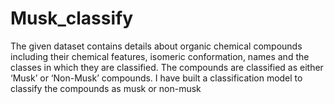 # Musk_classify

The given dataset contains details about organic chemical compounds including their chemical features, isomeric conformation, names and the classes in which they are classified. The compounds are classified as either ‘Musk’ or ‘Non-Musk’ compounds. I have built a classification model to classify the compounds as musk or non-musk
